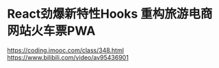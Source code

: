 # React劲爆新特性Hooks 重构旅游电商网站火车票PWA
https://coding.imooc.com/class/348.html
https://www.bilibili.com/video/av95436901


